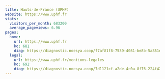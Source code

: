 ```yaml
---
title: Hauts-de-France (UPHF)
website: https://www.uphf.fr
stats:
  visitors_per_month: 683200
  average_pageviews: 6.96
pages:
  home: 
    url: https://www.uphf.fr
    ko: 681
    diag: https://diagnostic.noesya.coop/f7af81f8-7539-4081-be8b-5a851e25d258
  legal: 
    url: https://www.uphf.fr/mentions-legales
    ko: 692
    diag: https://diagnostic.noesya.coop/7d1121cf-a2de-4c0a-8f76-224f429e6373
---
```

